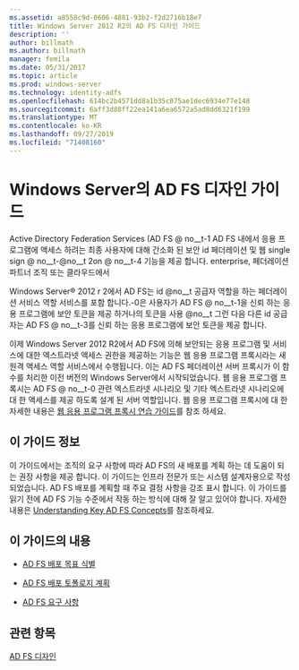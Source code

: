 ```yaml
---
ms.assetid: a8558c9d-0606-4881-93b2-f2d2716b18e7
title: Windows Server 2012 R2의 AD FS 디자인 가이드
description: ''
author: billmath
ms.author: billmath
manager: femila
ms.date: 05/31/2017
ms.topic: article
ms.prod: windows-server
ms.technology: identity-adfs
ms.openlocfilehash: 614bc2b4571dd8a1b35c075ae1dec6934e77e148
ms.sourcegitcommit: 6aff3d88ff22ea141a6ea6572a5ad8dd6321f199
ms.translationtype: MT
ms.contentlocale: ko-KR
ms.lasthandoff: 09/27/2019
ms.locfileid: "71408160"
---
```

# <a name="ad-fs-design-guide-in-windows-server"></a>Windows Server의 AD FS 디자인 가이드 

Active Directory Federation Services \(AD FS @ no__t-1 AD FS 내에서 응용 프로그램에 액세스 하려는 최종 사용자에 대해 간소화 된 보안 id 페더레이션 및 웹 single sign @ no__t-@no__t 2on @ no__t-4 기능을 제공 합니다. enterprise, 페더레이션 파트너 조직 또는 클라우드에서  
  
Windows Server® 2012 r 2에서 AD FS는 id @no__t 공급자 역할을 하는 페더레이션 서비스 역할 서비스를 포함 합니다.-0은 사용자가 AD FS @ no__t-1을 신뢰 하는 응용 프로그램에 보안 토큰을 제공 하거나의 토큰을 사용 @no__t 그런 다음 다른 id 공급자는 AD FS @ no__t-3를 신뢰 하는 응용 프로그램에 보안 토큰을 제공 합니다.  
  
이제 Windows Server 2012 R2에서 AD FS에 의해 보안되는 응용 프로그램 및 서비스에 대한 엑스트라넷 액세스 권한을 제공하는 기능은 웹 응용 프로그램 프록시라는 새 원격 액세스 역할 서비스에서 수행됩니다. 이는 AD FS 페더레이션 서버 프록시가 이 함수를 처리한 이전 버전의 Windows Server에서 시작되었습니다. 웹 응용 프로그램 프록시는 AD FS @ no__t-0 관련 엑스트라넷 시나리오 및 기타 엑스트라넷 시나리오에 대 한 액세스를 제공 하도록 설계 된 서버 역할입니다. 웹 응용 프로그램 프록시에 대 한 자세한 내용은 [웹 응용 프로그램 프록시 연습 가이드](https://technet.microsoft.com/library/dn280944.aspx)를 참조 하세요.  
  
## <a name="about-this-guide"></a>이 가이드 정보  
이 가이드에서는 조직의 요구 사항에 따라 AD FS의 새 배포를 계획 하는 데 도움이 되는 권장 사항을 제공 합니다. 이 가이드는 인프라 전문가 또는 시스템 설계자용으로 작성되었습니다. AD FS 배포를 계획할 때 주요 결정 사항을 강조 표시 합니다. 이 가이드를 읽기 전에 AD FS 기능 수준에서 작동 하는 방식에 대해 잘 알고 있어야 합니다. 자세한 내용은 [Understanding Key AD FS Concepts](../../ad-fs/technical-reference/Understanding-Key-AD-FS-Concepts.md)를 참조하세요.  
  
## <a name="in-this-guide"></a>이 가이드의 내용  
  
-   [AD FS 배포 목표 식별](Identify-Your-AD-FS-Deployment-Goals.md)  
  
-   [AD FS 배포 토폴로지 계획](Plan-Your-AD-FS-Deployment-Topology.md)  
  
-   [AD FS 요구 사항](AD-FS-Requirements.md)  
  
  
## <a name="see-also"></a>관련 항목  
[AD FS 디자인](../../ad-fs/AD-FS-Design.md)  
  

